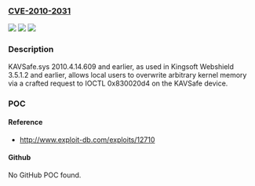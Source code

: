 ### [CVE-2010-2031](https://cve.mitre.org/cgi-bin/cvename.cgi?name=CVE-2010-2031)
![](https://img.shields.io/static/v1?label=Product&message=n%2Fa&color=blue)
![](https://img.shields.io/static/v1?label=Version&message=n%2Fa&color=blue)
![](https://img.shields.io/static/v1?label=Vulnerability&message=n%2Fa&color=brighgreen)

### Description

KAVSafe.sys 2010.4.14.609 and earlier, as used in Kingsoft Webshield 3.5.1.2 and earlier, allows local users to overwrite arbitrary kernel memory via a crafted request to IOCTL 0x830020d4 on the KAVSafe device.

### POC

#### Reference
- http://www.exploit-db.com/exploits/12710

#### Github
No GitHub POC found.

